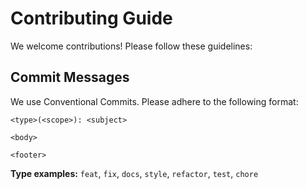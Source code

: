 # Contributing Guide

We welcome contributions! Please follow these guidelines:

## Commit Messages

We use Conventional Commits. Please adhere to the following format:

```
<type>(<scope>): <subject>

<body>

<footer>
```

**Type examples:** `feat`, `fix`, `docs`, `style`, `refactor`, `test`, `chore`
